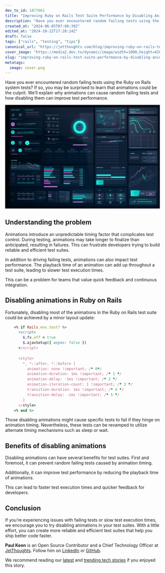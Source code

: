 ```yaml
---
dev_to_id: 1877661
title: "Improving Ruby on Rails Test Suite Performance by Disabling Animations"
description: "Have you ever encountered random failing tests using the Ruby on Rails system tests? If so, you may..."
created_at: "2024-06-05T07:08:39Z"
edited_at: "2024-10-22T17:28:24Z"
draft: false
tags: ["rails", "testing", "tips"]
canonical_url: "https://jetthoughts.com/blog/improving-ruby-on-rails-test-suite-performance-by-disabling-animations-testing/"
cover_image: "https://media2.dev.to/dynamic/image/width=1000,height=420,fit=cover,gravity=auto,format=auto/https%3A%2F%2Fraw.githubusercontent.com%2Fjetthoughts%2Fjetthoughts.github.io%2Fmaster%2Fstatic%2Fassets%2Fimg%2Fblog%2Fimproving-ruby-on-rails-test-suite-performance-by-disabling-animations-testing%2Ffile_0.png"
slug: "improving-ruby-on-rails-test-suite-performance-by-disabling-animations-testing"
metatags:
  image: cover.png
---
```

Have you ever encountered random failing tests using the Ruby on Rails system tests? If so, you may be surprised to learn that animations could be the culprit. We’ll explain why animations can cause random failing tests and how disabling them can improve test performance.

![](file_0.png)

## Understanding the problem

Animations introduce an unpredictable timing factor that complicates test control. During testing, animations may take longer to finalize than anticipated, resulting in failures. This can frustrate developers trying to build reliable and efficient test suites.

In addition to driving failing tests, animations can also impact test performance. The playback time of an animation can add up throughout a test suite, leading to slower test execution times.

This can be a problem for teams that value quick feedback and continuous integration.

## Disabling animations in Ruby on Rails

Fortunately, disabling most of the animations in the Ruby on Rails test suite could be achieved by a minor layout update:
```ruby
    <% if Rails.env.test? %>
      <script>
        $.fx.off = true
        $.ajaxSetup({ async: false })
      </script>
    
      <style>
        *, *::after, *::before {
          animation: none !important; /* 0*/
          animation-duration: 1ms !important; /* 1 */
          animation-delay: -1ms !important; /* 2 */
          animation-iteration-count: 1 !important; /* 3 */
          transition-duration: 1ms !important; /* 4 */
          transition-delay: -1ms !important; /* 5 */
        }
      </style>
    <% end %>
```
Those disabling animations might cause specific tests to fail if they hinge on animation timing. Nevertheless, these tests can be revamped to utilize alternate timing mechanisms such as sleep or wait.

## Benefits of disabling animations

Disabling animations can have several benefits for test suites. First and foremost, it can prevent random failing tests caused by animation timing.

Additionally, it can improve test performance by reducing the playback time of animations.

This can lead to faster test execution times and quicker feedback for developers.

## Conclusion

If you’re experiencing issues with failing tests or slow test execution times, we encourage you to try disabling animations in your test suites. With a little effort, you can create more reliable and efficient test suites that help you ship better code faster.

**Paul Keen** is an Open Source Contributor and a Chief Technology Officer at [JetThoughts](https://www.jetthoughts.com). Follow him on [LinkedIn](https://www.linkedin.com/in/paul-keen/) or [GitHub](https://github.com/pftg).

We recommend reading our [latest](https://jtway.co/latest) and [trending tech stories](https://jtway.co/trending) if you enjoyed this story.
